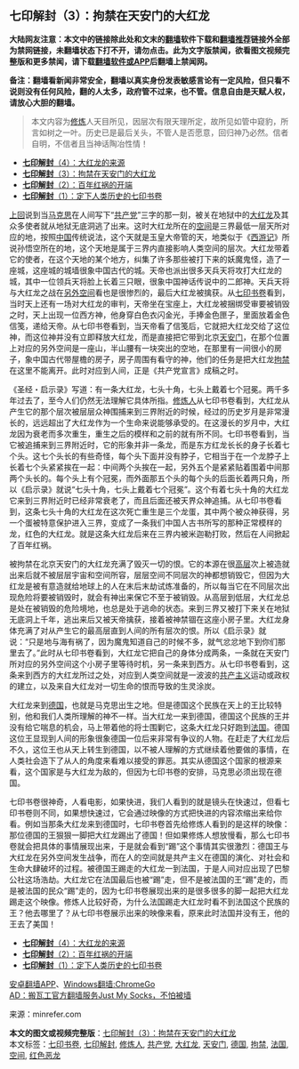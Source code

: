  <h2>七印解封（3）：拘禁在天安门的大红龙</h2> <p class="notice"><b>大陆网友注意：本文中的链接除此处和文末的<a href="https://github.com/bannedbook/fanqiang" >翻墙</a>软件下载和<a href="https://github.com/killgcd/justmysocks/blob/master/README.md">翻墙推荐</a>链接外全部为禁网链接，未翻墙状态下打不开，请勿点击。此为文字版禁闻，欲看图文视频完整版和更多禁闻，请下载<a href="https://github.com/bannedbook/fanqiang">翻墙软件或APP</a>后翻墙上禁闻网。</p><p>备注：翻墙看新闻非常安全，翻墙以真实身份发表敏感言论有一定风险，但只看不说则没有任何风险，翻的人太多，政府管不过来，也不管。信息自由是天赋人权，请放心大胆的翻墙。</b></p>  <div class="entry"> <blockquote><p>本文内容为<span class='wp_keywordlink'><a href="https://www.qi-gong.me/" title="气功修炼网" target="_blank">修炼</a></span>人天目所见，因层次有限天理所定，故所见如管中窥豹，所言如树之一叶。历史已是最后关头，不管人是否愿意，回归神乃必然。信者自明，不信者且当神话陶冶性情！</p></blockquote> <ul class="op-related-articles" title="相关阅读"> <li><a href="https://www.bannedbook.org/bnews/comments/20200816/1381060.html" target="_blank"><b>七印解封</b>（4）：大红龙的来源</a></li> <li><a href="https://www.bannedbook.org/bnews/comments/20200816/1381057.html" target="_blank"><b>七印解封</b>（3）：拘禁在天安门的大红龙</a></li> <li><a href="https://www.bannedbook.org/bnews/comments/20200816/1381045.html" target="_blank"><b>七印解封</b>（2）：百年红祸的开端</a></li> <li><a href="https://www.bannedbook.org/bnews/comments/20200816/1381021.html" target="_blank"><b>七印解封</b>（1）：定下人类历史的七印书卷</a></li> </ul> <p><a href="https://www.bannedbook.org/bnews/comments/20200816/1381045.html">上回</a>说到当<span class='wp_keywordlink'><a href="https://www.bannedbook.org/forum2/topic105.html" title="《马克思的成魔之路》" target="_blank">马克思</a></span>在人间写下“<a href="https://www.bannedbook.org/bnews/tag/%e5%85%b1%e4%ba%a7%e5%85%9a/" class="st_tag internal_tag" rel="tag" title="标签 共产党 下的日志">共产党</a>”三字的那一刻，被关在地狱中的<a href="https://www.bannedbook.org/bnews/tag/%e5%a4%a7%e7%ba%a2%e9%be%99/" class="st_tag internal_tag" rel="tag" title="标签 大红龙 下的日志">大红龙</a>及其众多使者就从地狱无底洞逃了出来。这时大红龙所在的<a href="https://www.bannedbook.org/bnews/tag/%E7%A9%BA%E9%97%B4/" class="st_tag internal_tag" rel="tag" title="标签 空间 下的日志">空间</a>是三界最低一层天所对应的地，按照<span class='wp_keywordlink_affiliate'><a href="https://www.bannedbook.org/" title="中国" target="_blank">中国</a></span>传统说法，这个天就是玉皇大帝管的天，地类似于《<span class='wp_keywordlink'><a href="https://www.bannedbook.org/forum24/topic1503.html" title="深度揭秘《西游记》蕴含的玄机" target="_blank">西游记</a></span>》所说孙悟空所在的地，这个天地是属于三界内直接影响人类空间的层次。大红龙带着它的使者，在这个天地的某个地方，纠集了许多那些被打下来的妖魔鬼怪，造了一座城，这座城的城墙很象中国古代的城。天帝也派出很多天兵天将攻打大红龙的城，其中一位领兵天将脸上长着三只眼，很象中国神话传说中的二郎神。天兵天将与大红龙之战在<span class='wp_keywordlink'><a href="https://www.bannedbook.org/forum3/topic61.html" title="电子书：人间神话《另外空间》" target="_blank">另外空间</a></span>看也是很惨烈的，最后大红龙被擒获。从<a href="https://www.bannedbook.org/bnews/tag/%e4%b8%83%e5%8d%b0%e4%b9%a6%e5%8d%b7/" class="st_tag internal_tag" rel="tag" title="标签 七印书卷 下的日志">七印书卷</a>看到，当时天上还有一场对大红龙的审判，天帝坐在宝座上，大红龙被捆绑受审要被销毁之时，天上出现一位西方神，他身穿白色衣闪金光，手捧金色匣子，里面放着金色信笺，递给天帝。从七印书卷看到，当天帝看了信笺后，它就把大红龙交给了这位神，而这位神并没有立即释放大红龙，而是直接把它带到北京<a href="https://www.bannedbook.org/bnews/tag/%e5%a4%a9%e5%ae%89%e9%97%a8/" class="st_tag internal_tag" rel="tag" title="标签 天安门 下的日志">天安门</a>，在那个位置上对应的另外空间是一座山，半山腰有一块突出的空地，在那里有一间很小的房子，象中国古代带屋檐的房子，房子周围有看守的神，他们的任务是把大红龙<a href="https://www.bannedbook.org/bnews/tag/%E6%8B%98%E7%A6%81/" class="st_tag internal_tag" rel="tag" title="标签 拘禁 下的日志">拘禁</a>在这里不能离开。此时对应到人间，正是《共产党宣言》成稿之时。</p>  <p></p> <p>《圣经・启示录》写道：有一条大红龙，七头十角，七头上戴着七个冠冕。两千多年过去了，至今人们仍然无法理解它具体所指。<a href="https://www.bannedbook.org/bnews/tag/%E4%BF%AE%E7%82%BC%E4%BA%BA/" class="st_tag internal_tag" rel="tag" title="标签 修炼人 下的日志">修炼人</a>从七印书卷看到，大红龙从产生它的那个层次被层层众神围捕来到三界附近的时候，经过的历史岁月是非常漫长的，远远超出了大红龙作为一个生命来说能够承受的。在这漫长的岁月中，大红龙因为衰老而多次重生，重生之后的模样和之前的就有所不同。七印书卷看到，当它被追捕来到三界附近时，它的形象并非一条龙，而是东方红龙长长的身子长着七个头。这七个头长的有些奇怪，每个头下面并没有脖子，它相当于在一个龙脖子上长着七个头紧紧挨在一起：中间两个头挨在一起，另外五个是紧紧贴着围着中间那两个头长的。每个头上有个冠冕，而外面那五个头的每个头的后面长着两只角，所以《启示录》就说“七头十角，七头上戴着七个冠冕”。这个有着七头十角的大红龙它来到三界附近时已经非常衰老了，而且后面还被天界众神追捕。从七印书卷看到，这条七头十角的大红龙在这次死亡重生是三个龙蛋，其中两个被众神获得，另一个蛋被特意保护进入三界，变成了一条我们中国人古书所写的那种正常模样的龙，红色的大红龙。就是这条大红龙后来在三界内被米迦勒打败，然后在人间掀起了百年红祸。</p>  <p>被拘禁在北京天安门的大红龙充满了毁灭一切的恨。它的本源在很<span class='wp_keywordlink_affiliate'><a href="https://www.bannedbook.org/bnews/ccpdope/" title="中共高层内幕" target="_blank">高层</a></span>次上被造就出来后就不被层层宇宙和空间所容，层层空间不同层次的神都想销毁它，但因为大红龙是被有意造就给地球上的人在末后末劫试炼准备的，所以每当它在不同层次出现危险将要被销毁时，就会有神出来保它不至于被销毁。从高层到低层，大红龙总是处在被销毁的危险境地，也总是处于逃命的状态。来到三界又被打下来关在地狱无底洞上千年，逃出来后又被天帝擒获，接着被神禁锢在这座小房子里。大红龙身体充满了对从产生它的最高层直到人间的所有层次的恨。所以《启示录》就说：“只是地与海有祸了，因为魔鬼知道自己的时候不多，就气忿忿地下到你们那里去了。”此时从七印书卷看到，大红龙它把自己的身体分成两条，一条就​​在天安门所对应的另外空间这个小房子里等待时机，另一条来到西方。从七印书卷看到，这条来到西方的大红龙所过之处，对应到人类空间就是一波波的<span class='wp_keywordlink'><a href="https://www.bannedbook.org/forum2/topic6177.html" title="《共产主义的终极目的》" target="_blank">共产主义</a></span>运动或政权的建立，以及来自大红龙对一切生命的恨而导致的生灵涂炭。</p> <p></p>  <p>大红龙来到<a href="https://www.bannedbook.org/bnews/tag/%e5%be%b7%e5%9b%bd/" class="st_tag internal_tag" rel="tag" title="标签 德国 下的日志">德国</a>，也就是马克思出生之地。但是德国这个民族在天上的王比较特别，他和我们人类所理解的神不一样。当大红龙一来到德国，德国这个民族的王并没有给它喘息的机会，马上带着他的将士围剿它，这条大红龙只好跑到<a href="https://www.bannedbook.org/bnews/tag/%e6%b3%95%e5%9b%bd/" class="st_tag internal_tag" rel="tag" title="标签 法国 下的日志">法国</a>。德国这位王显现到人间的形象很象德国一位后来非常有争议的人物。在赶走了大红龙后不久，这位王也从天上转生到德国，以不被人理解的方式继续着他要做的事情，在人类社会造下了从人的角度来看难以接受的罪恶。其实从德国这个国家的根源来看，这个国家是与大红龙为敌的，但因为七印书卷的安排，马克思必须出现在德国。</p> <p>七印书卷很神奇，人看电影，如果快进，我们人看到的就是镜头在快速过，但看七印书卷则不同，如果想快速过，它会通过映像的方式把快进的内容浓缩出来给你看。例如当那条大红龙来到德国时，七印书卷首先给修炼人看到的是这样的映像：那位德国的王狠狠一脚把大红龙踢出了德国！但如果修炼人想放慢看，那么七印书卷就会把具体的事情展现出来，于是就会看到“踢”这个事情其实很激烈：德国王与大红龙在另外空间发生战争，而在人的空间就是共产主义在德国的演化、对社会和生命大肆破坏的过程。被德国王踢走的大红龙一到法国，于是人间对应出现了巴黎公社这场浩劫。大红龙它在法国最后也被“踢”走，但不是被法国的王“踢”走的，而是被法国的民众“踢”走的，因为七印书卷展现出来的是很多很多的脚一起把大红龙踢走这个映像。修炼人比较好奇，为什么法国踢走大红龙时看不到法国这个民族的王？他去哪里了？从七印书卷展示出来的映像来看，原来此时法国并没有王，他的王去了美国！</p>  <ul class='op-related-articles' title='相关阅读'> <li><a href='https://www.bannedbook.org/bnews/comments/20200816/1381060.html' target='_blank'><b>七印解封</b>（4）：大红龙的来源</a></li> <li><a href='https://www.bannedbook.org/bnews/comments/20200816/1381045.html' target='_blank'><b>七印解封</b>（2）：百年红祸的开端</a></li> <li><a href='https://www.bannedbook.org/bnews/comments/20200816/1381021.html' target='_blank'><b>七印解封</b>（1）：定下人类历史的七印书卷</a></li> </ul> <div class="texttj"> <a href="https://github.com/bannedbook/fanqiang/wiki/%E7%A6%81%E9%97%BB%E7%BD%91%E5%AE%89%E5%8D%93%E7%BF%BB%E5%A2%99%E6%96%B0%E9%97%BBAPP" target="_blank">安卓翻墙APP</a>、<a href="https://github.com/bannedbook/fanqiang/wiki/Chrome%E4%B8%80%E9%94%AE%E7%BF%BB%E5%A2%99%E5%8C%85" target="_blank">Windows翻墙:ChromeGo</a><br/> <a href="https://github.com/killgcd/justmysocks/blob/master/README.md" target="_blank">AD：搬瓦工官方翻墙服务Just My Socks，不怕被墙</a> </div><p>来源：minrefer.com</p><a name='sharetosocial'></a>         <div><b>本文的图文或视频完整版</b>：<a href='https://www.bannedbook.org/bnews/comments/20200816/1381057.html'>七印解封（3）：拘禁在天安门的大红龙</a></div>  </div><!--END ENTRY--> <div class="postfooter"> <div>本文标签：<a href="https://www.bannedbook.org/bnews/tag/%e4%b8%83%e5%8d%b0%e4%b9%a6%e5%8d%b7/" rel="tag">七印书卷</a>, <a href="https://www.bannedbook.org/bnews/tag/%e4%b8%83%e5%8d%b0%e8%a7%a3%e5%b0%81/" rel="tag">七印解封</a>, <a href="https://www.bannedbook.org/bnews/tag/%E4%BF%AE%E7%82%BC%E4%BA%BA/" rel="tag">修炼人</a>, <a href="https://www.bannedbook.org/bnews/tag/%e5%85%b1%e4%ba%a7%e5%85%9a/" rel="tag">共产党</a>, <a href="https://www.bannedbook.org/bnews/tag/%e5%a4%a7%e7%ba%a2%e9%be%99/" rel="tag">大红龙</a>, <a href="https://www.bannedbook.org/bnews/tag/%e5%a4%a9%e5%ae%89%e9%97%a8/" rel="tag">天安门</a>, <a href="https://www.bannedbook.org/bnews/tag/%e5%be%b7%e5%9b%bd/" rel="tag">德国</a>, <a href="https://www.bannedbook.org/bnews/tag/%E6%8B%98%E7%A6%81/" rel="tag">拘禁</a>, <a href="https://www.bannedbook.org/bnews/tag/%e6%b3%95%e5%9b%bd/" rel="tag">法国</a>, <a href="https://www.bannedbook.org/bnews/tag/%E7%A9%BA%E9%97%B4/" rel="tag">空间</a>, <a href="https://www.bannedbook.org/bnews/tag/%e7%ba%a2%e8%89%b2%e6%81%b6%e9%be%99/" rel="tag">红色恶龙</a></div>  </div><!--END POSTFOOTER--> 